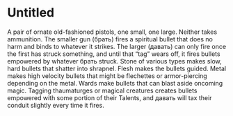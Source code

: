 # Untitled

A pair of ornate old-fashioned pistols, one small, one large. Neither takes ammunition. The smaller gun (брать) fires a spiritual bullet that does no harm and binds to whatever it strikes. The larger (давать) can only fire once the first has struck something, and until that “tag” wears off, it fires bullets empowered by whatever брать struck. Stone of various types makes slow, hard bullets that shatter into shrapnel. Flesh makes the bullets guided. Metal makes high velocity bullets that might be flechettes or armor-piercing depending on the metal. Wards make bullets that can blast aside oncoming magic. Tagging thaumaturges or magical creatures creates bullets empowered with some portion of their Talents, and давать will tax their conduit slightly every time it fires.